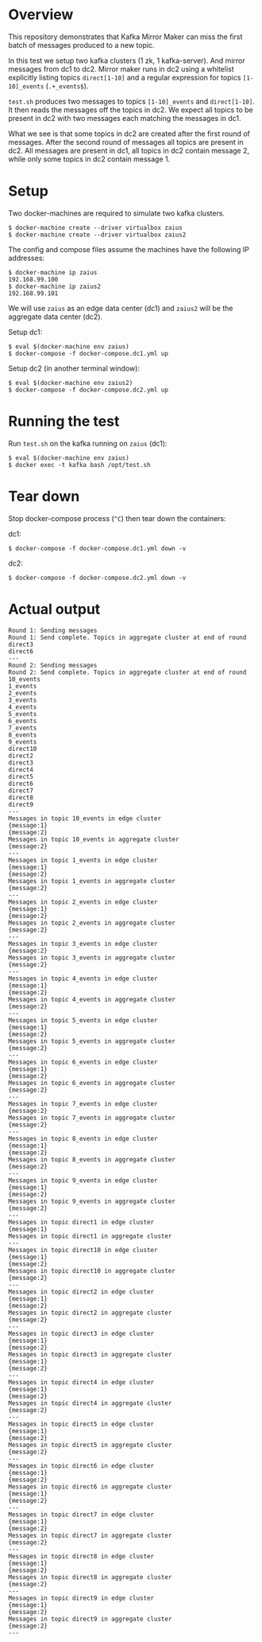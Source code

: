# Overview

This repository demonstrates that Kafka Mirror Maker can miss the first batch of
messages produced to a new topic.

In this test we setup two kafka clusters (1 zk, 1 kafka-server). And mirror
messages from dc1 to dc2. Mirror maker runs in dc2 using a whitelist explicitly
listing topics `direct[1-10]` and a regular expression for topics
`[1-10]_events` (`.+_events$`).

`test.sh` produces two messages to topics `[1-10]_events` and `direct[1-10]`. It
then reads the messages off the topics in dc2. We expect all topics to be
present in dc2 with two messages each matching the messages in dc1.

What we see is that some topics in dc2 are created after the first round of
messages. After the second round of messages all topics are present in dc2. All
messages are present in dc1, all topics in dc2 contain message 2, while only
some topics in dc2 contain message 1.

# Setup

Two docker-machines are required to simulate two kafka clusters.

```
$ docker-machine create --driver virtualbox zaius
$ docker-machine create --driver virtualbox zaius2
```

The config and compose files assume the machines have the following IP addresses:

```
$ docker-machine ip zaius
192.168.99.100
$ docker-machine ip zaius2
192.168.99.101
```

We will use `zaius` as an edge data center (dc1) and `zaius2` will be the
aggregate data center (dc2).

Setup dc1:

```
$ eval $(docker-machine env zaius)
$ docker-compose -f docker-compose.dc1.yml up
```

Setup dc2 (in another terminal window):

```
$ eval $(docker-machine env zaius2)
$ docker-compose -f docker-compose.dc2.yml up
```

# Running the test

Run `test.sh` on the kafka running on `zaius` (dc1):

```
$ eval $(docker-machine env zaius)
$ docker exec -t kafka bash /opt/test.sh
```

# Tear down

Stop docker-compose process (`^C`) then tear down the containers:

dc1:


```
$ docker-compose -f docker-compose.dc1.yml down -v
```

dc2:

```
$ docker-compose -f docker-compose.dc2.yml down -v
```


# Actual output

```
Round 1: Sending messages
Round 1: Send complete. Topics in aggregate cluster at end of round
direct3
direct6
---
Round 2: Sending messages
Round 2: Send complete. Topics in aggregate cluster at end of round
10_events
1_events
2_events
3_events
4_events
5_events
6_events
7_events
8_events
9_events
direct10
direct2
direct3
direct4
direct5
direct6
direct7
direct8
direct9
---
Messages in topic 10_events in edge cluster
{message:1}
{message:2}
Messages in topic 10_events in aggregate cluster
{message:2}
---
Messages in topic 1_events in edge cluster
{message:1}
{message:2}
Messages in topic 1_events in aggregate cluster
{message:2}
---
Messages in topic 2_events in edge cluster
{message:1}
{message:2}
Messages in topic 2_events in aggregate cluster
{message:2}
---
Messages in topic 3_events in edge cluster
{message:2}
Messages in topic 3_events in aggregate cluster
{message:2}
---
Messages in topic 4_events in edge cluster
{message:1}
{message:2}
Messages in topic 4_events in aggregate cluster
{message:2}
---
Messages in topic 5_events in edge cluster
{message:1}
{message:2}
Messages in topic 5_events in aggregate cluster
{message:2}
---
Messages in topic 6_events in edge cluster
{message:1}
{message:2}
Messages in topic 6_events in aggregate cluster
{message:2}
---
Messages in topic 7_events in edge cluster
{message:2}
Messages in topic 7_events in aggregate cluster
{message:2}
---
Messages in topic 8_events in edge cluster
{message:1}
{message:2}
Messages in topic 8_events in aggregate cluster
{message:2}
---
Messages in topic 9_events in edge cluster
{message:1}
{message:2}
Messages in topic 9_events in aggregate cluster
{message:2}
---
Messages in topic direct1 in edge cluster
{message:1}
Messages in topic direct1 in aggregate cluster
---
Messages in topic direct10 in edge cluster
{message:1}
{message:2}
Messages in topic direct10 in aggregate cluster
{message:2}
---
Messages in topic direct2 in edge cluster
{message:1}
{message:2}
Messages in topic direct2 in aggregate cluster
{message:2}
---
Messages in topic direct3 in edge cluster
{message:1}
{message:2}
Messages in topic direct3 in aggregate cluster
{message:1}
{message:2}
---
Messages in topic direct4 in edge cluster
{message:1}
{message:2}
Messages in topic direct4 in aggregate cluster
{message:2}
---
Messages in topic direct5 in edge cluster
{message:1}
{message:2}
Messages in topic direct5 in aggregate cluster
{message:2}
---
Messages in topic direct6 in edge cluster
{message:1}
{message:2}
Messages in topic direct6 in aggregate cluster
{message:1}
{message:2}
---
Messages in topic direct7 in edge cluster
{message:1}
{message:2}
Messages in topic direct7 in aggregate cluster
{message:2}
---
Messages in topic direct8 in edge cluster
{message:1}
{message:2}
Messages in topic direct8 in aggregate cluster
{message:2}
---
Messages in topic direct9 in edge cluster
{message:1}
{message:2}
Messages in topic direct9 in aggregate cluster
{message:2}
---
```
